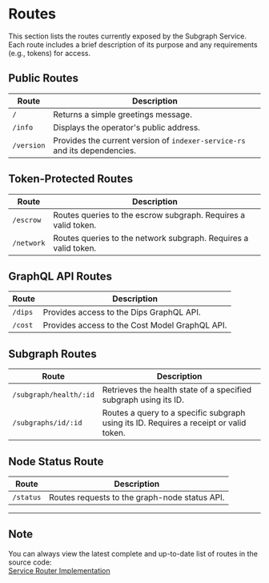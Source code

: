 # Routes

This section lists the routes currently exposed by the Subgraph Service. Each route includes a brief description of its purpose and any requirements (e.g., tokens) for access.

## Public Routes

| Route                   | Description                                                                                  |
|-------------------------|----------------------------------------------------------------------------------------------|
| `/`                     | Returns a simple greetings message.                                                         |
| `/info`                 | Displays the operator's public address.                                                     |
| `/version`              | Provides the current version of `indexer-service-rs` and its dependencies.                  |

## Token-Protected Routes

| Route                   | Description                                                                                  |
|-------------------------|----------------------------------------------------------------------------------------------|
| `/escrow`               | Routes queries to the escrow subgraph. Requires a valid token.                               |
| `/network`              | Routes queries to the network subgraph. Requires a valid token.                              |

## GraphQL API Routes

| Route                   | Description                                                                                  |
|-------------------------|----------------------------------------------------------------------------------------------|
| `/dips`                 | Provides access to the Dips GraphQL API.                                                     |
| `/cost`                 | Provides access to the Cost Model GraphQL API.                                               |

## Subgraph Routes

| Route                                | Description                                                                                  |
|--------------------------------------|----------------------------------------------------------------------------------------------|
| `/subgraph/health/:id`               | Retrieves the health state of a specified subgraph using its ID.                             |
| `/subgraphs/id/:id`                  | Routes a query to a specific subgraph using its ID. Requires a receipt or valid token.       |

## Node Status Route

| Route                   | Description                                                                                  |
|-------------------------|----------------------------------------------------------------------------------------------|
| `/status`               | Routes requests to the graph-node status API.                                                |

---

## Note

You can always view the latest complete and up-to-date list of routes in the source code:  
[Service Router Implementation](./crates/service/src/service/router.rs)
